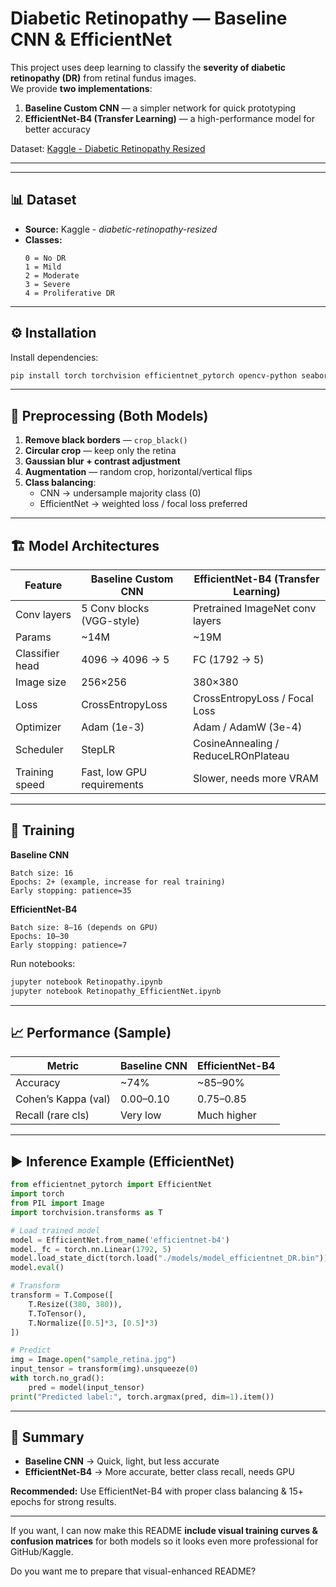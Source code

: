 # Diabetic Retinopathy  — Baseline CNN & EfficientNet

This project uses deep learning to classify the **severity of diabetic retinopathy (DR)** from retinal fundus images.  
We provide **two implementations**:

1. **Baseline Custom CNN** — a simpler network for quick prototyping  
2. **EfficientNet-B4 (Transfer Learning)** — a high-performance model for better accuracy

Dataset: [Kaggle - Diabetic Retinopathy Resized](https://www.kaggle.com/datasets/linchundan/diabetic-retinopathy-resized)

***

***

## 📊 Dataset
- **Source:** Kaggle - *diabetic-retinopathy-resized*
- **Classes:**
  ```
  0 = No DR
  1 = Mild
  2 = Moderate
  3 = Severe
  4 = Proliferative DR
  ```

***

## ⚙️ Installation
Install dependencies:
```bash
pip install torch torchvision efficientnet_pytorch opencv-python seaborn scikit-learn imbalanced-learn
```

***

## 🧹 Preprocessing (Both Models)
1. **Remove black borders** — `crop_black()`
2. **Circular crop** — keep only the retina
3. **Gaussian blur + contrast adjustment**
4. **Augmentation** — random crop, horizontal/vertical flips
5. **Class balancing**:
   - CNN → undersample majority class (0)
   - EfficientNet → weighted loss / focal loss preferred

***

## 🏗 Model Architectures

| Feature                    | Baseline Custom CNN                          | EfficientNet-B4 (Transfer Learning)                 |
|----------------------------|-----------------------------------------------|------------------------------------------------------|
| Conv layers                | 5 Conv blocks (VGG-style)                    | Pretrained ImageNet conv layers                     |
| Params                     | ~14M                                         | ~19M                                                 |
| Classifier head            | 4096 → 4096 → 5                               | FC (1792 → 5)                                        |
| Image size                 | 256×256                                      | 380×380                                              |
| Loss                       | CrossEntropyLoss                              | CrossEntropyLoss / Focal Loss                        |
| Optimizer                  | Adam (1e-3)                                   | Adam / AdamW (3e-4)                                  |
| Scheduler                  | StepLR                                        | CosineAnnealing / ReduceLROnPlateau                  |
| Training speed             | Fast, low GPU requirements                   | Slower, needs more VRAM                              |

***

## 🚀 Training

**Baseline CNN**
```
Batch size: 16
Epochs: 2+ (example, increase for real training)
Early stopping: patience=35
```

**EfficientNet-B4**
```
Batch size: 8–16 (depends on GPU)
Epochs: 10–30
Early stopping: patience=7
```

Run notebooks:
```bash
jupyter notebook Retinopathy.ipynb
jupyter notebook Retinopathy_EfficientNet.ipynb
```

***

## 📈 Performance (Sample)

| Metric              | Baseline CNN       | EfficientNet-B4     |
|---------------------|--------------------|---------------------|
| Accuracy            | ~74%               | ~85–90%              |
| Cohen’s Kappa (val) | 0.00–0.10           | 0.75–0.85            |
| Recall (rare cls)   | Very low            | Much higher          |

***

## ▶️ Inference Example (EfficientNet)
```python
from efficientnet_pytorch import EfficientNet
import torch
from PIL import Image
import torchvision.transforms as T

# Load trained model
model = EfficientNet.from_name('efficientnet-b4')
model._fc = torch.nn.Linear(1792, 5)
model.load_state_dict(torch.load("./models/model_efficientnet_DR.bin"))
model.eval()

# Transform
transform = T.Compose([
    T.Resize((380, 380)),
    T.ToTensor(),
    T.Normalize([0.5]*3, [0.5]*3)
])

# Predict
img = Image.open("sample_retina.jpg")
input_tensor = transform(img).unsqueeze(0)
with torch.no_grad():
    pred = model(input_tensor)
print("Predicted label:", torch.argmax(pred, dim=1).item())
```

***

## 📌 Summary
- **Baseline CNN** → Quick, light, but less accurate  
- **EfficientNet-B4** → More accurate, better class recall, needs GPU  

**Recommended:** Use EfficientNet-B4 with proper class balancing & 15+ epochs for strong results.

***

If you want, I can now make this README **include visual training curves & confusion matrices** for both models so it looks even more professional for GitHub/Kaggle.  

Do you want me to prepare that visual-enhanced README?
